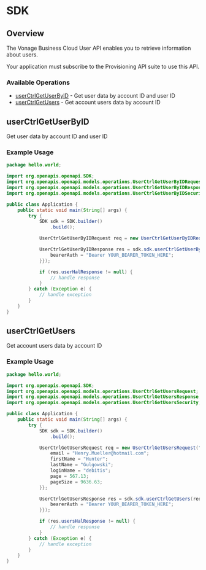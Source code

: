 # SDK

## Overview

The Vonage Business Cloud User API enables you to retrieve information about users.

Your application must subscribe to the Provisioning API suite to use this API.


### Available Operations

* [userCtrlGetUserByID](#userctrlgetuserbyid) - Get user data by account ID and user ID
* [userCtrlGetUsers](#userctrlgetusers) - Get account users data by account ID

## userCtrlGetUserByID

Get user data by account ID and user ID

### Example Usage

```java
package hello.world;

import org.openapis.openapi.SDK;
import org.openapis.openapi.models.operations.UserCtrlGetUserByIDRequest;
import org.openapis.openapi.models.operations.UserCtrlGetUserByIDResponse;
import org.openapis.openapi.models.operations.UserCtrlGetUserByIDSecurity;

public class Application {
    public static void main(String[] args) {
        try {
            SDK sdk = SDK.builder()
                .build();

            UserCtrlGetUserByIDRequest req = new UserCtrlGetUserByIDRequest("quibusdam", 6027.63);            

            UserCtrlGetUserByIDResponse res = sdk.sdk.userCtrlGetUserByID(req, new UserCtrlGetUserByIDSecurity("nulla") {{
                bearerAuth = "Bearer YOUR_BEARER_TOKEN_HERE";
            }});

            if (res.userHalResponse != null) {
                // handle response
            }
        } catch (Exception e) {
            // handle exception
        }
    }
}
```

## userCtrlGetUsers

Get account users data by account ID

### Example Usage

```java
package hello.world;

import org.openapis.openapi.SDK;
import org.openapis.openapi.models.operations.UserCtrlGetUsersRequest;
import org.openapis.openapi.models.operations.UserCtrlGetUsersResponse;
import org.openapis.openapi.models.operations.UserCtrlGetUsersSecurity;

public class Application {
    public static void main(String[] args) {
        try {
            SDK sdk = SDK.builder()
                .build();

            UserCtrlGetUsersRequest req = new UserCtrlGetUsersRequest("corrupti") {{
                email = "Henry.Mueller@hotmail.com";
                firstName = "Hunter";
                lastName = "Gulgowski";
                loginName = "debitis";
                page = 567.13;
                pageSize = 9636.63;
            }};            

            UserCtrlGetUsersResponse res = sdk.sdk.userCtrlGetUsers(req, new UserCtrlGetUsersSecurity("tempora") {{
                bearerAuth = "Bearer YOUR_BEARER_TOKEN_HERE";
            }});

            if (res.usersHalResponse != null) {
                // handle response
            }
        } catch (Exception e) {
            // handle exception
        }
    }
}
```
